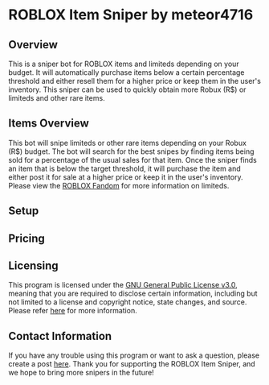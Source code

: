 # ROBLOX Item Sniper by meteor4716

## Overview

This is a sniper bot for ROBLOX items and limiteds depending on your budget. It will automatically purchase items below a certain percentage threshold and either resell them for a higher price or keep them in the user's inventory. This sniper can be used to quickly obtain more Robux (R$) or limiteds and other rare items.

## Items Overview

This bot will snipe limiteds or other rare items depending on your Robux (R$) budget. The bot will search for the best snipes by finding items being sold for a percentage of the usual sales for that item. Once the sniper finds an item that is below the target threshold, it will purchase the item and either post it for sale at a higher price or keep it in the user's inventory. Please view the [ROBLOX Fandom](https://roblox.fandom.com/wiki/Category:Limited_items) for more information on limiteds.

## Setup



## Pricing



## Licensing

This program is licensed under the [GNU General Public License v3.0](https://www.gnu.org/licenses/gpl-3.0.en.html), meaning that you are required to disclose certain information, including but not limited to a license and copyright notice, state changes, and source. Please refer [here](https://www.gnu.org/licenses/gpl-3.0.en.html) for more information.

## Contact Information

If you have any trouble using this program or want to ask a question, please create a post [here](https://github.com/meteor4716/rsniper/issues/new). Thank you for supporting the ROBLOX Item Sniper, and we hope to bring more snipers in the future!
